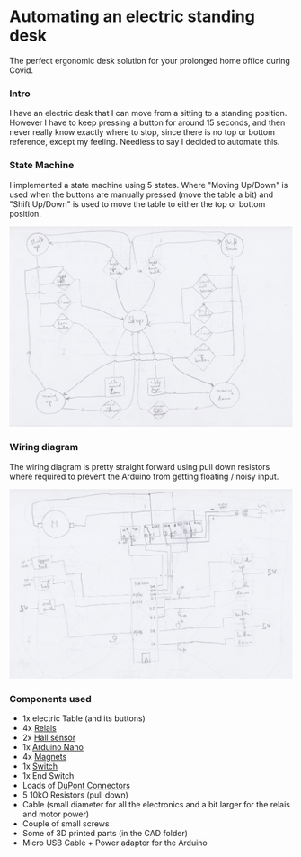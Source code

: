 # Automating an electric standing desk
The perfect ergonomic desk solution for your prolonged home office during Covid.

### Intro
I have an electric desk that I can move from a sitting to a standing position. However I have to keep pressing a button for around 15 seconds, and then never really know exactly where to stop, since there is no top or bottom reference, except my feeling. Needless to say I decided to automate this.

### State Machine
I implemented a state machine using 5 states. Where "Moving Up/Down" is used when the buttons are manually pressed (move the table a bit) and "Shift Up/Down" is used to move the table to either the top or bottom position.

![The State Machine](./images/state_machine_blank.png "State Machine")

### Wiring diagram
The wiring diagram is pretty straight forward using pull down resistors where required to prevent the Arduino from getting floating / noisy input.

![The Wiring Diagram](./images/connectivity_diagram_blank.png "Wiring Diagram")

### Components used
- 1x electric Table (and its buttons)
- 4x [Relais](https://www.conrad.ch/de/p/makerfactory-relais-modul-mf-6402384-1-st-passend-fuer-arduino-2134128.html)
- 2x [Hall sensor](https://www.conrad.ch/de/p/iduino-1485327-hallsensor-passend-fuer-einplatinen-computer-arduino-1485327.html)
- 1x [Arduino Nano](https://www.aliexpress.com/item/4000112750588.html?spm=a2g0s.9042311.0.0.27424c4dbc3uKd)
- 4x [Magnets](https://www.conrad.ch/de/p/tru-components-1572118-permanent-magnet-rund-x-h-5-mm-x-2-mm-n35eh-1-18-1-2-t-grenztemperatur-max-200-c-1572118.html)
- 1x [Switch](https://www.conrad.ch/de/p/apem-5239a-52390003-kippschalter-250-v-ac-3-a-1-x-ein-aus-ein-rastend-0-rastend-1-st-700179.html)
- 1x End Switch
- Loads of [DuPont Connectors](https://www.aliexpress.com/item/4000570942676.html?spm=a2g0s.9042311.0.0.27424c4dosd7NR)
- 5 10kO Resistors (pull down)
- Cable (small diameter for all the electronics and a bit larger for the relais and motor power)
- Couple of small screws
- Some of 3D printed parts (in the CAD folder)
- Micro USB Cable + Power adapter for the Arduino
